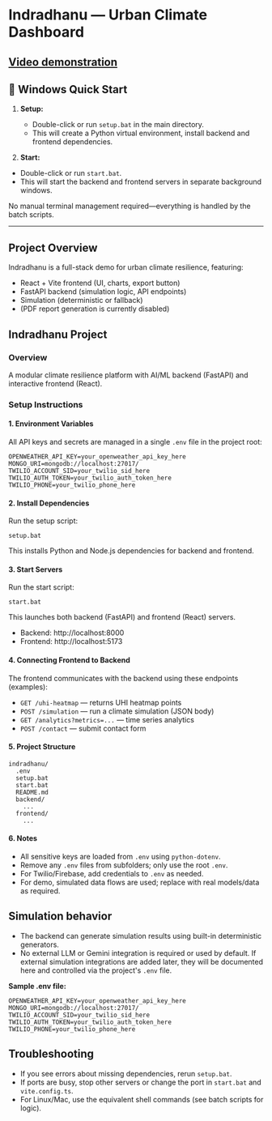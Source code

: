 # Indradhanu — Urban Climate Dashboard

## [Video demonstration](https://drive.google.com/file/d/11btz542bhI53api2aTgwOiA8NN5R5L0d/view?usp=sharing)

## 🚀 Windows Quick Start

1. **Setup:**
	- Double-click or run `setup.bat` in the main directory.
	- This will create a Python virtual environment, install backend and frontend dependencies.

2. **Start:**
  - Double-click or run `start.bat`.
  - This will start the backend and frontend servers in separate background windows.

No manual terminal management required—everything is handled by the batch scripts.

---

## Project Overview

Indradhanu is a full-stack demo for urban climate resilience, featuring:
- React + Vite frontend (UI, charts, export button)
- FastAPI backend (simulation logic, API endpoints)
- Simulation (deterministic or fallback)
- (PDF report generation is currently disabled)

## Indradhanu Project

### Overview
A modular climate resilience platform with AI/ML backend (FastAPI) and interactive frontend (React).

### Setup Instructions

#### 1. Environment Variables
All API keys and secrets are managed in a single `.env` file in the project root:
```
OPENWEATHER_API_KEY=your_openweather_api_key_here
MONGO_URI=mongodb://localhost:27017/
TWILIO_ACCOUNT_SID=your_twilio_sid_here
TWILIO_AUTH_TOKEN=your_twilio_auth_token_here
TWILIO_PHONE=your_twilio_phone_here
```

#### 2. Install Dependencies
Run the setup script:
```
setup.bat
```
This installs Python and Node.js dependencies for backend and frontend.

#### 3. Start Servers
Run the start script:
```
start.bat
```
This launches both backend (FastAPI) and frontend (React) servers.

- Backend: http://localhost:8000
- Frontend: http://localhost:5173

#### 4. Connecting Frontend to Backend
The frontend communicates with the backend using these endpoints (examples):
- `GET /uhi-heatmap` — returns UHI heatmap points
- `POST /simulation` — run a climate simulation (JSON body)
- `GET /analytics?metrics=...` — time series analytics
- `POST /contact` — submit contact form

#### 5. Project Structure
```
indradhanu/
  .env
  setup.bat
  start.bat
  README.md
  backend/
    ...
  frontend/
    ...
```

#### 6. Notes
- All sensitive keys are loaded from `.env` using `python-dotenv`.
- Remove any `.env` files from subfolders; only use the root `.env`.
- For Twilio/Firebase, add credentials to `.env` as needed.
- For demo, simulated data flows are used; replace with real models/data as required.



## Simulation behavior

- The backend can generate simulation results using built-in deterministic generators.
- No external LLM or Gemini integration is required or used by default. If external simulation integrations are added later, they will be documented here and controlled via the project's `.env` file.

**Sample .env file:**
```
OPENWEATHER_API_KEY=your_openweather_api_key_here
MONGO_URI=mongodb://localhost:27017/
TWILIO_ACCOUNT_SID=your_twilio_sid_here
TWILIO_AUTH_TOKEN=your_twilio_auth_token_here
TWILIO_PHONE=your_twilio_phone_here
```

## Troubleshooting

- If you see errors about missing dependencies, rerun `setup.bat`.
- If ports are busy, stop other servers or change the port in `start.bat` and `vite.config.ts`.
- For Linux/Mac, use the equivalent shell commands (see batch scripts for logic).

